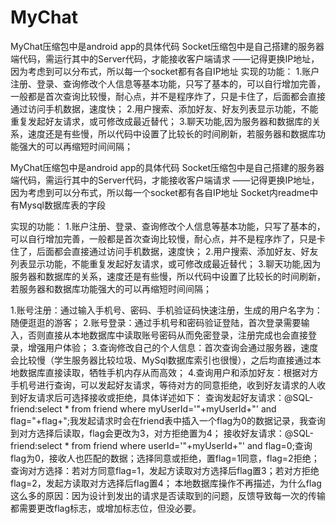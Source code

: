 # MyChat
MyChat压缩包中是android app的具体代码 Socket压缩包中是自己搭建的服务器端代码，需运行其中的Server代码，才能接收客户端请求 ——记得更换IP地址，因为考虑到可以分布式，所以每一个socket都有各自IP地址 实现的功能： 1.账户注册、登录、查询修改个人信息等基本功能，只写了基本的，可以自行增加完善，一般都是首次查询比较慢，耐心点，并不是程序炸了，只是卡住了，后面都会直接通过访问手机数据，速度快； 2.用户搜索、添加好友、好友列表显示功能，不能重复发起好友请求，或可修改成最近替代； 3.聊天功能,因为服务器和数据库的关系，速度还是有些慢，所以代码中设置了比较长的时间刷新，若服务器和数据库功能强大的可以再缩短时间间隔；

MyChat压缩包中是android app的具体代码
Socket压缩包中是自己搭建的服务器端代码，需运行其中的Server代码，才能接收客户端请求
——记得更换IP地址，因为考虑到可以分布式，所以每一个socket都有各自IP地址
	Socket内readme中有Mysql数据库表的字段
  
实现的功能：
1.账户注册、登录、查询修改个人信息等基本功能，只写了基本的，可以自行增加完善，一般都是首次查询比较慢，耐心点，并不是程序炸了，只是卡住了，后面都会直接通过访问手机数据，速度快；
2.用户搜索、添加好友、好友列表显示功能，不能重复发起好友请求，或可修改成最近替代；
3.聊天功能,因为服务器和数据库的关系，速度还是有些慢，所以代码中设置了比较长的时间刷新，若服务器和数据库功能强大的可以再缩短时间间隔；

1.账号注册：通过输入手机号、密码、手机验证码快速注册，生成的用户名字为：随便逛逛的游客；
2.账号登录：通过手机号和密码验证登陆，首次登录需要输入，否则直接从本地数据库中读取账号密码从而免密登录，注册完成也会直接登录，增强用户体验；
3.查询修改自己的个人信息：首次查询会通过服务器，速度会比较慢（学生服务器比较垃圾、MySql数据库索引也很慢），之后均直接通过本地数据库直接读取，牺牲手机内存从而高效；
4.查询用户和添加好友：根据对方手机号进行查询，可以发起好友请求，等待对方的同意拒绝，收到好友请求的人收到好友请求后可选择接收或拒绝，具体详述如下：
	查询发起好友请求：@SQL-friend:select * from friend where myUserId='"+myUserId+"' and flag="+flag+";我发起请求时会在friend表中插入一个flag为0的数据记录，我查询到对方选择后读取，flag会更改为3，对方拒绝置为4；
	接收好友请求：@SQL-friend:select * from friend where userId='"+myUserId+"' and flag=0;查询flag为0，接收人也匹配的数据；选择同意或拒绝，置flag=1同意，flag=2拒绝；
	查询对方选择：若对方同意flag=1，发起方读取对方选择后flag置3；若对方拒绝flag=2，发起方读取对方选择后flag置4；
	本地数据库操作不再描述，为什么flag这么多的原因：因为设计到发出的请求是否读取到的问题，反馈导致每一次的传输都需要更改flag标志，或增加标志位，但没必要。
